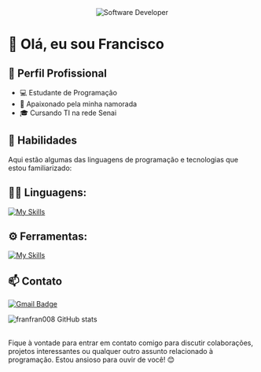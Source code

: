 <div align="center">
  <img src="https://i.pinimg.com/originals/0f/25/e4/0f25e4668c1c7740b5ed41835339d67f.gif" alt="Software Developer">
</div>

# 👋 Olá, eu sou Francisco

## 💼 Perfil Profissional

- 💻 Estudante de Programação
- 🌱 Apaixonado pela minha namorada
- 🎓 Cursando TI na rede Senai

## 🚀 Habilidades

Aqui estão algumas das linguagens de programação e tecnologias que estou familiarizado:

## 👨‍💻 Linguagens: 
[![My Skills](https://skillicons.dev/icons?i=python,html)](https://skillicons.dev)

## ⚙️ Ferramentas:
[![My Skills](https://skillicons.dev/icons?i=vscode)](https://skillicons.dev)

## 📫 Contato
[![Gmail Badge](https://img.shields.io/badge/-pandoca080508@email.com-006bed?style=flat-square&logo=Gmail&logoColor=white&link=mailto🐼)](mailto🐼)

![franfran008 GitHub stats](https://github-readme-stats.vercel.app/api?username=franfran008&show_icons=true&theme=dark) <br><br>

Fique à vontade para entrar em contato comigo para discutir colaborações, projetos interessantes ou qualquer outro assunto relacionado à programação. Estou ansioso para ouvir de você! 😊
